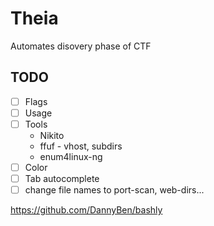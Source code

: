 # Theia
Automates disovery phase of CTF

## TODO
- [ ] Flags
- [ ] Usage
- [ ] Tools
    - Nikito
    - ffuf - vhost, subdirs
    - enum4linux-ng
- [ ] Color
- [ ] Tab autocomplete
- [ ] change file names to port-scan, web-dirs...

https://github.com/DannyBen/bashly
